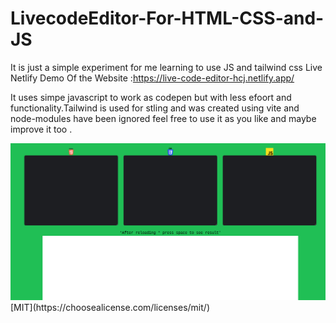# LivecodeEditor-For-HTML-CSS-and-JS
It is just a simple experiment for me learning to use JS and tailwind css
Live Netlify Demo Of the Website :https://live-code-editor-hcj.netlify.app/

It uses simpe javascript to work as codepen but with less efoort and functionality.Tailwind is used for stling and was created using vite and node-modules have been ignored feel free to use it as you like and maybe improve it too .

<img src="https://github.com/2dumbpotato/LivecodeEditor-For-HTML-CSS-and-JS/blob/main/Live_Code_Editor_-_2023-06-21_15.07.33.png">
[MIT](https://choosealicense.com/licenses/mit/)
